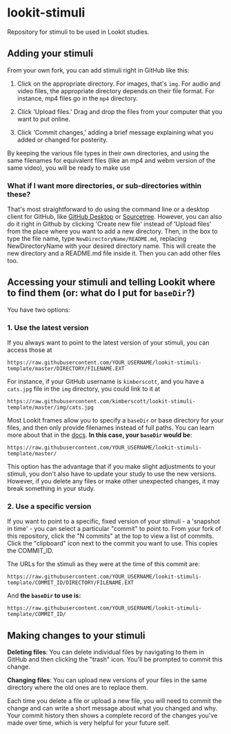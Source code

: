 # lookit-stimuli

Repository for stimuli to be used in Lookit studies. 

## Adding your stimuli

From your own fork, you can add stimuli right in GitHub like this:

1. Click on the appropriate directory. For images, that's `img`. For audio and video files, the appropriate directory depends on their file format. For instance, mp4 files go in the `mp4` directory.

2. Click 'Upload files.' Drag and drop the files from your computer that you want to put online.

3. Click 'Commit changes,' adding a brief message explaining what you added or changed for posterity.

By keeping the various file types in their own directories, and using the same filenames for equivalent files (like an mp4 and webm version of the same video), you will be ready to make use 

### What if I want more directories, or sub-directories within these?

That's most straightforward to do using the command line or a desktop client for GitHub, like [GitHub Desktop](https://desktop.github.com/) or [Sourcetree](https://www.sourcetreeapp.com/). However, you can also do it right in Github by clicking 'Create new file' instead of 'Upload files' from the place where you want to add a new directory. Then, in the box to type the file name, type `NewDirectoryName/README.md`, replacing NewDirectoryName with your desired directory name.  This will create the new directory and a README.md file inside it. Then you can add other files too.

## Accessing your stimuli and telling Lookit where to find them (or: what do I put for ``baseDir``?)

You have two options:

### 1. Use the latest version

If you always want to point to the latest version of your stimuli, you can access those at 
 
 `https://raw.githubusercontent.com/YOUR_USERNAME/lookit-stimuli-template/master/DIRECTORY/FILENAME.EXT`
 
 For instance, if your GitHub username is `kimberscott`, and you have a `cats.jpg` file in the `img` directory, you could link to it at 
 
 `https://raw.githubusercontent.com/kimberscott/lookit-stimuli-template/master/img/cats.jpg`
 
 Most Lookit frames allow you to specify a `baseDir` or base directory for your files, and then only provide filenames instead of full paths. You can learn more about that in the [docs](https://lookit.readthedocs.io/en/develop/researchers-prep-stimuli.html#directory-structure). **In this case, your `baseDir` would be**:
 
 `https://raw.githubusercontent.com/YOUR_USERNAME/lookit-stimuli-template/master/`
 
 This option has the advantage that if you make slight adjustments to your stimuli, you don't also have to update your study to use the new versions. However, if you delete any files or make other unexpected changes, it may break something in your study.

### 2. Use a specific version

If you want to point to a specific, fixed version of your stimuli - a 'snapshot in time' - you can select a particular "commit" to point to. From your fork of this repository, click the "N commits" at the top to view a list of commits. Click the "clipboard" icon next to the commit you want to use. This copies the COMMIT_ID. 

The URLs for the stimuli as they were at the time of this commit are:

`https://raw.githubusercontent.com/YOUR_USERNAME/lookit-stimuli-template/COMMIT_ID/DIRECTORY/FILENAME.EXT`

And **the `baseDir` to use is:**

`https://raw.githubusercontent.com/YOUR_USERNAME/lookit-stimuli-template/COMMIT_ID/`

## Making changes to your stimuli 

**Deleting files**: You can delete individual files by navigating to them in GitHub and then clicking the "trash" icon. You'll be prompted to commit this change. 

**Changing files**: You can upload new versions of your files in the same directory where the old ones are to replace them.

Each time you delete a file or upload a new file, you will need to commit the change and can write a short message about what you changed and why. Your commit history then shows a complete record of the changes you've made over time, which is very helpful for your future self.
